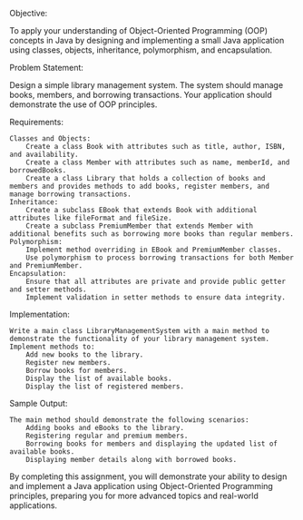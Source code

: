 Objective:

To apply your understanding of Object-Oriented Programming (OOP) concepts in Java by designing and implementing a small Java application using classes, objects, inheritance, polymorphism, and encapsulation.

Problem Statement:

Design a simple library management system. The system should manage books, members, and borrowing transactions. Your application should demonstrate the use of OOP principles.

Requirements:

    Classes and Objects:
        Create a class Book with attributes such as title, author, ISBN, and availability.
        Create a class Member with attributes such as name, memberId, and borrowedBooks.
        Create a class Library that holds a collection of books and members and provides methods to add books, register members, and manage borrowing transactions.
    Inheritance:
        Create a subclass EBook that extends Book with additional attributes like fileFormat and fileSize.
        Create a subclass PremiumMember that extends Member with additional benefits such as borrowing more books than regular members.
    Polymorphism:
        Implement method overriding in EBook and PremiumMember classes.
        Use polymorphism to process borrowing transactions for both Member and PremiumMember.
    Encapsulation:
        Ensure that all attributes are private and provide public getter and setter methods.
        Implement validation in setter methods to ensure data integrity.

Implementation:

    Write a main class LibraryManagementSystem with a main method to demonstrate the functionality of your library management system.
    Implement methods to:
        Add new books to the library.
        Register new members.
        Borrow books for members.
        Display the list of available books.
        Display the list of registered members.

Sample Output:

    The main method should demonstrate the following scenarios:
        Adding books and eBooks to the library.
        Registering regular and premium members.
        Borrowing books for members and displaying the updated list of available books.
        Displaying member details along with borrowed books.

By completing this assignment, you will demonstrate your ability to design and implement a Java application using Object-Oriented Programming principles, preparing you for more advanced topics and real-world applications.
